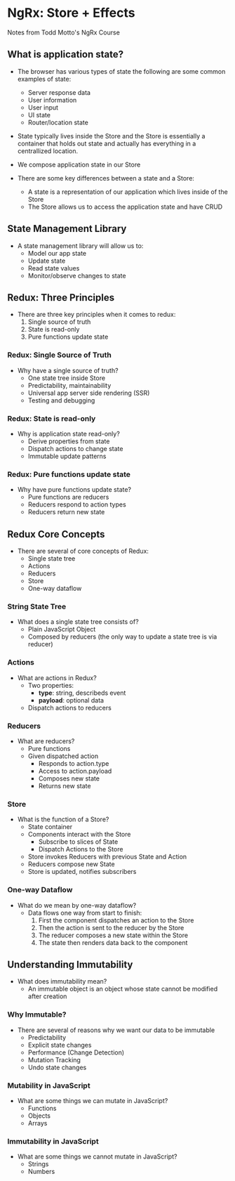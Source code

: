 # NgRx: Store + Effects
Notes from Todd Motto's NgRx Course

## What is application state?
* The browser has various types of state the following are some common examples of state:
    * Server response data
    * User information
    * User input
    * UI state
    * Router/location state

* State typically lives inside the Store and the Store is essentially a container that holds out state and actually has everything in a centrallized location.
* We compose application state in our Store

* There are some key differences between a state and a Store:
    * A state is a representation of our application which lives inside of the Store
    * The Store allows us to access the application state and have CRUD

## State Management Library
* A state management library will allow us to:
    * Model our app state
    * Update state
    * Read state values
    * Monitor/observe changes to state

## Redux: Three Principles
* There are three key principles when it comes to redux:
    1. Single source of truth
    2. State is read-only
    3. Pure functions update state

### Redux: Single Source of Truth
* Why have a single source of truth?
    * One state tree inside Store
    * Predictability, maintainability
    * Universal app server side rendering (SSR)
    * Testing and debugging

### Redux: State is read-only
* Why is application state read-only?
    * Derive properties from state
    * Dispatch actions to change state
    * Immutable update patterns

### Redux: Pure functions update state
* Why have pure functions update state?
    * Pure functions are reducers
    * Reducers respond to action types
    * Reducers return new state

## Redux Core Concepts
* There are several of core concepts of Redux:
    * Single state tree
    * Actions
    * Reducers
    * Store
    * One-way dataflow

### String State Tree
* What does a single state tree consists of?
    * Plain JavaScript Object
    * Composed by reducers (the only way to update a state tree is via reducer)

### Actions
* What are actions in Redux?
    * Two properties:
        * **type**: string, describeds event
        *  **payload**: optional data
    * Dispatch actions to reducers

### Reducers
* What are reducers?
    * Pure functions
    * Given dispatched action
        * Responds to action.type
        * Access to action.payload
        * Composes new state
        * Returns new state

### Store
* What is the function of a Store?
    * State container
    * Components interact with the Store
        * Subscribe to slices of State
        * Dispatch Actions to the Store
    * Store invokes Reducers with previous State and Action
    * Reducers compose new State
    * Store is updated, notifies subscribers

### One-way Dataflow
* What do we mean by one-way dataflow?
    * Data flows one way from start to finish:
        1. First the component dispatches an action to the Store
        2. Then the action is sent to the reducer by the Store
        3. The reducer composes a new state within the Store
        4. The state then renders data back to the component

## Understanding Immutability
* What does immutability mean?
    * An immutable object is an object whose state cannot be modified after creation

### Why Immutable?
* There are several of reasons why we want our data to be immutable
    * Predictability
    * Explicit state changes
    * Performance (Change Detection)
    * Mutation Tracking
    * Undo state changes

### Mutability in JavaScript
* What are some things we can mutate in JavaScript?
    * Functions
    * Objects
    * Arrays

### Immutability in JavaScript
* What are some things we cannot mutate in JavaScript?
    * Strings
    * Numbers
